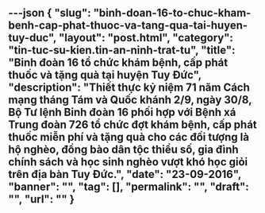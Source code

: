 ---json
{
    "slug": "binh-doan-16-to-chuc-kham-benh-cap-phat-thuoc-va-tang-qua-tai-huyen-tuy-duc",
    "layout": "post.html",
    "category": "tin-tuc-su-kien.tin-an-ninh-trat-tu",
    "title": "Binh đoàn 16 tổ chức khám bệnh, cấp phát thuốc và tặng quà tại huyện Tuy Đức",
    "description": "Thiết thực kỷ niệm 71 năm Cách mạng tháng Tám và Quốc khánh 2/9, ngày 30/8, Bộ Tư lệnh Binh đoàn 16 phối hợp với Bệnh xá Trung đoàn 726 tổ chức đợt khám bệnh, cấp phát thuốc miễn phí và tặng quà cho các đối tượng là hộ nghèo, đồng bào dân tộc thiểu số, gia đình chính sách và học sinh nghèo vượt khó học giỏi trên địa bàn Tuy Đức.",
    "date": "23-09-2016",
    "banner": "",
    "tag": [],
    "permalink": "",
    "draft": "",
    "url": ""
}
---
